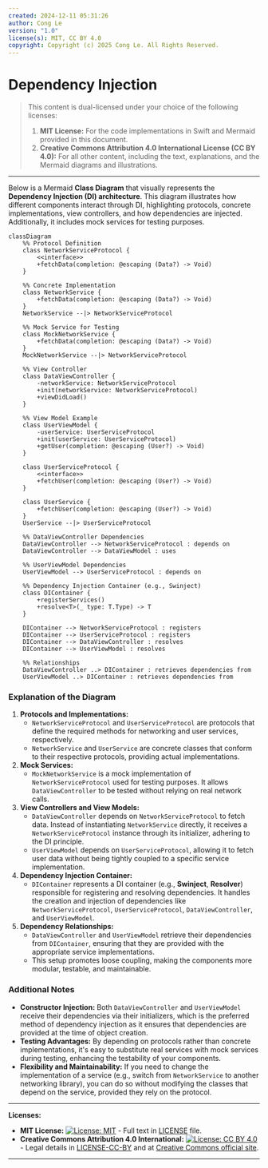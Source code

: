 ```yaml
---
created: 2024-12-11 05:31:26
author: Cong Le
version: "1.0"
license(s): MIT, CC BY 4.0
copyright: Copyright (c) 2025 Cong Le. All Rights Reserved.
---
```



# Dependency Injection

> This content is dual-licensed under your choice of the following licenses:
> 1.  **MIT License:** For the code implementations in Swift and Mermaid provided in this document.
> 2.  **Creative Commons Attribution 4.0 International License (CC BY 4.0):** For all other content, including the text, explanations, and the Mermaid diagrams and illustrations.

---


Below is a Mermaid **Class Diagram** that visually represents the **Dependency Injection (DI) architecture**. This diagram illustrates how different components interact through DI, highlighting protocols, concrete implementations, view controllers, and how dependencies are injected. Additionally, it includes mock services for testing purposes.

```mermaid
classDiagram
    %% Protocol Definition
    class NetworkServiceProtocol {
        <<interface>>
        +fetchData(completion: @escaping (Data?) -> Void)
    }

    %% Concrete Implementation
    class NetworkService {
        +fetchData(completion: @escaping (Data?) -> Void)
    }
    NetworkService --|> NetworkServiceProtocol

    %% Mock Service for Testing
    class MockNetworkService {
        +fetchData(completion: @escaping (Data?) -> Void)
    }
    MockNetworkService --|> NetworkServiceProtocol

    %% View Controller
    class DataViewController {
        -networkService: NetworkServiceProtocol
        +init(networkService: NetworkServiceProtocol)
        +viewDidLoad()
    }

    %% View Model Example
    class UserViewModel {
        -userService: UserServiceProtocol
        +init(userService: UserServiceProtocol)
        +getUser(completion: @escaping (User?) -> Void)
    }

    class UserServiceProtocol {
        <<interface>>
        +fetchUser(completion: @escaping (User?) -> Void)
    }

    class UserService {
        +fetchUser(completion: @escaping (User?) -> Void)
    }
    UserService --|> UserServiceProtocol

    %% DataViewController Dependencies
    DataViewController --> NetworkServiceProtocol : depends on
    DataViewController --> DataViewModel : uses

    %% UserViewModel Dependencies
    UserViewModel --> UserServiceProtocol : depends on

    %% Dependency Injection Container (e.g., Swinject)
    class DIContainer {
        +registerServices()
        +resolve<T>(_ type: T.Type) -> T
    }

    DIContainer --> NetworkServiceProtocol : registers
    DIContainer --> UserServiceProtocol : registers
    DIContainer --> DataViewController : resolves
    DIContainer --> UserViewModel : resolves

    %% Relationships
    DataViewController ..> DIContainer : retrieves dependencies from
    UserViewModel ..> DIContainer : retrieves dependencies from

```

### Explanation of the Diagram

1. **Protocols and Implementations:**
    - `NetworkServiceProtocol` and `UserServiceProtocol` are protocols that define the required methods for networking and user services, respectively.
    - `NetworkService` and `UserService` are concrete classes that conform to their respective protocols, providing actual implementations.
2. **Mock Services:**
    - `MockNetworkService` is a mock implementation of `NetworkServiceProtocol` used for testing purposes. It allows `DataViewController` to be tested without relying on real network calls.
3. **View Controllers and View Models:**
    - `DataViewController` depends on `NetworkServiceProtocol` to fetch data. Instead of instantiating `NetworkService` directly, it receives a `NetworkServiceProtocol` instance through its initializer, adhering to the DI principle.
    - `UserViewModel` depends on `UserServiceProtocol`, allowing it to fetch user data without being tightly coupled to a specific service implementation.
4. **Dependency Injection Container:**
    - `DIContainer` represents a DI container (e.g., **Swinject**, **Resolver**) responsible for registering and resolving dependencies. It handles the creation and injection of dependencies like `NetworkServiceProtocol`, `UserServiceProtocol`, `DataViewController`, and `UserViewModel`.
5. **Dependency Relationships:**
    - `DataViewController` and `UserViewModel` retrieve their dependencies from `DIContainer`, ensuring that they are provided with the appropriate service implementations.
    - This setup promotes loose coupling, making the components more modular, testable, and maintainable.

### Additional Notes

- **Constructor Injection:** Both `DataViewController` and `UserViewModel` receive their dependencies via their initializers, which is the preferred method of dependency injection as it ensures that dependencies are provided at the time of object creation.
- **Testing Advantages:** By depending on protocols rather than concrete implementations, it's easy to substitute real services with mock services during testing, enhancing the testability of your components.
- **Flexibility and Maintainability:** If you need to change the implementation of a service (e.g., switch from `NetworkService` to another networking library), you can do so without modifying the classes that depend on the service, provided they rely on the protocol.


---
**Licenses:**

- **MIT License:**  [![License: MIT](https://img.shields.io/badge/License-MIT-yellow.svg)](LICENSE) - Full text in [LICENSE](LICENSE) file.
- **Creative Commons Attribution 4.0 International:** [![License: CC BY 4.0](https://licensebuttons.net/l/by/4.0/88x31.png)](LICENSE-CC-BY) - Legal details in [LICENSE-CC-BY](LICENSE-CC-BY) and at [Creative Commons official site](http://creativecommons.org/licenses/by/4.0/).

---